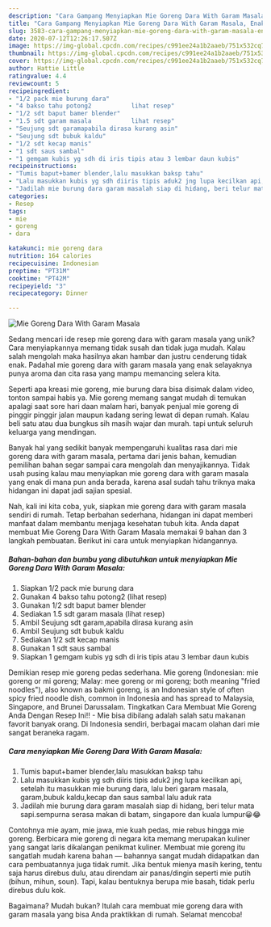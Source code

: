 ```yaml
---
description: "Cara Gampang Menyiapkan Mie Goreng Dara With Garam Masala, Enak Banget"
title: "Cara Gampang Menyiapkan Mie Goreng Dara With Garam Masala, Enak Banget"
slug: 3583-cara-gampang-menyiapkan-mie-goreng-dara-with-garam-masala-enak-banget
date: 2020-07-12T12:26:17.507Z
image: https://img-global.cpcdn.com/recipes/c991ee24a1b2aaeb/751x532cq70/mie-goreng-dara-with-garam-masala-foto-resep-utama.jpg
thumbnail: https://img-global.cpcdn.com/recipes/c991ee24a1b2aaeb/751x532cq70/mie-goreng-dara-with-garam-masala-foto-resep-utama.jpg
cover: https://img-global.cpcdn.com/recipes/c991ee24a1b2aaeb/751x532cq70/mie-goreng-dara-with-garam-masala-foto-resep-utama.jpg
author: Hattie Little
ratingvalue: 4.4
reviewcount: 5
recipeingredient:
- "1/2 pack mie burung dara"
- "4 bakso tahu potong2           lihat resep"
- "1/2 sdt baput bamer blender"
- "1.5 sdt garam masala           lihat resep"
- "Seujung sdt garamapabila dirasa kurang asin"
- "Seujung sdt bubuk kaldu"
- "1/2 sdt kecap manis"
- "1 sdt saus sambal"
- "1 gemgam kubis yg sdh di iris tipis atau 3 lembar daun kubis"
recipeinstructions:
- "Tumis baput+bamer blender,lalu masukkan baksp tahu"
- "Lalu masukkan kubis yg sdh diiris tipis aduk2 jng lupa kecilkan api, setelah itu masukkan mie burung dara, lalu beri garam masala, garam,bubuk kaldu,kecap dan saus sambal lalu aduk rata"
- "Jadilah mie burung dara garam masalah siap di hidang, beri telur mata sapi.sempurna serasa makan di batam, singapore dan kuala lumpur😀😂"
categories:
- Resep
tags:
- mie
- goreng
- dara

katakunci: mie goreng dara 
nutrition: 164 calories
recipecuisine: Indonesian
preptime: "PT31M"
cooktime: "PT42M"
recipeyield: "3"
recipecategory: Dinner

---
```



![Mie Goreng Dara With Garam Masala](https://img-global.cpcdn.com/recipes/c991ee24a1b2aaeb/751x532cq70/mie-goreng-dara-with-garam-masala-foto-resep-utama.jpg)

Sedang mencari ide resep mie goreng dara with garam masala yang unik? Cara menyiapkannya memang tidak susah dan tidak juga mudah. Kalau salah mengolah maka hasilnya akan hambar dan justru cenderung tidak enak. Padahal mie goreng dara with garam masala yang enak selayaknya punya aroma dan cita rasa yang mampu memancing selera kita.

Seperti apa kreasi mie goreng, mie burung dara bisa disimak dalam video, tonton sampai habis ya. Mie goreng memang sangat mudah di temukan apalagi saat sore hari daan malam hari, banyak penjual mie goreng di pinggir pinggir jalan maupun kadang sering lewat di depan rumah. Kalau beli satu atau dua bungkus sih masih wajar dan murah. tapi untuk seluruh keluarga yang mendingan.

Banyak hal yang sedikit banyak mempengaruhi kualitas rasa dari mie goreng dara with garam masala, pertama dari jenis bahan, kemudian pemilihan bahan segar sampai cara mengolah dan menyajikannya. Tidak usah pusing kalau mau menyiapkan mie goreng dara with garam masala yang enak di mana pun anda berada, karena asal sudah tahu triknya maka hidangan ini dapat jadi sajian spesial.


Nah, kali ini kita coba, yuk, siapkan mie goreng dara with garam masala sendiri di rumah. Tetap berbahan sederhana, hidangan ini dapat memberi manfaat dalam membantu menjaga kesehatan tubuh kita. Anda dapat membuat Mie Goreng Dara With Garam Masala memakai 9 bahan dan 3 langkah pembuatan. Berikut ini cara untuk menyiapkan hidangannya.

<!--inarticleads1-->

##### Bahan-bahan dan bumbu yang dibutuhkan untuk menyiapkan Mie Goreng Dara With Garam Masala:

1. Siapkan 1/2 pack mie burung dara
1. Gunakan 4 bakso tahu potong2           (lihat resep)
1. Gunakan 1/2 sdt baput bamer blender
1. Sediakan 1.5 sdt garam masala           (lihat resep)
1. Ambil Seujung sdt garam,apabila dirasa kurang asin
1. Ambil Seujung sdt bubuk kaldu
1. Sediakan 1/2 sdt kecap manis
1. Gunakan 1 sdt saus sambal
1. Siapkan 1 gemgam kubis yg sdh di iris tipis atau 3 lembar daun kubis


Demikian resep mie goreng pedas sederhana. Mie goreng (Indonesian: mie goreng or mi goreng; Malay: mee goreng or mi goreng; both meaning &#34;fried noodles&#34;), also known as bakmi goreng, is an Indonesian style of often spicy fried noodle dish, common in Indonesia and has spread to Malaysia, Singapore, and Brunei Darussalam. Tingkatkan Cara Membuat Mie Goreng Anda Dengan Resep Ini!! - Mie bisa dibilang adalah salah satu makanan favorit banyak orang. Di Indonesia sendiri, berbagai macam olahan dari mie sangat beraneka ragam. 

<!--inarticleads2-->

##### Cara menyiapkan Mie Goreng Dara With Garam Masala:

1. Tumis baput+bamer blender,lalu masukkan baksp tahu
1. Lalu masukkan kubis yg sdh diiris tipis aduk2 jng lupa kecilkan api, setelah itu masukkan mie burung dara, lalu beri garam masala, garam,bubuk kaldu,kecap dan saus sambal lalu aduk rata
1. Jadilah mie burung dara garam masalah siap di hidang, beri telur mata sapi.sempurna serasa makan di batam, singapore dan kuala lumpur😀😂


Contohnya mie ayam, mie jawa, mie kuah pedas, mie rebus hingga mie goreng. Berbicara mie goreng di negara kita memang merupakan kuliner yang sangat laris dikalangan penikmat kuliner. Membuat mie goreng itu sangatlah mudah karena bahan — bahannya sangat mudah didapatkan dan cara pembuatannya juga tidak rumit. Jika bentuk mienya masih kering, tentu saja harus direbus dulu, atau direndam air panas/dingin seperti mie putih (bihun, mihun, soun). Tapi, kalau bentuknya berupa mie basah, tidak perlu direbus dulu kok. 

Bagaimana? Mudah bukan? Itulah cara membuat mie goreng dara with garam masala yang bisa Anda praktikkan di rumah. Selamat mencoba!
